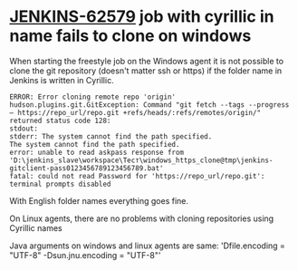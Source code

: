 # [JENKINS-62579](https://issues.jenkins-ci.org/browse/JENKINS-62579) job with cyrillic in name fails to clone on windows

When starting the freestyle job on the Windows agent it is not possible to clone the git repository (doesn't matter ssh or https) if the folder name in Jenkins is written in Cyrillic.

```
ERROR: Error cloning remote repo 'origin'
hudson.plugins.git.GitException: Command "git fetch --tags --progress – https://repo_url/repo.git +refs/heads/:refs/remotes/origin/" returned status code 128:
stdout:
stderr: The system cannot find the path specified.
The system cannot find the path specified.
error: unable to read askpass response from 'D:\jenkins_slave\workspace\Тест\windows_https_clone@tmp\jenkins-gitclient-pass0123456789123456789.bat'
fatal: could not read Password for 'https://repo_url/repo.git': terminal prompts disabled
```
 
With English folder names everything goes fine.
 
On Linux agents, there are no problems with cloning repositories using Cyrillic names
 
Java arguments on windows and linux agents are same: 'Dfile.encoding = "UTF-8" -Dsun.jnu.encoding = "UTF-8"'
